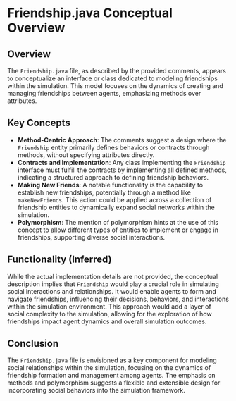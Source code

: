 # Friendship.java Conceptual Overview

## Overview
The `Friendship.java` file, as described by the provided comments, appears to conceptualize an interface or class dedicated to modeling friendships within the simulation. This model focuses on the dynamics of creating and managing friendships between agents, emphasizing methods over attributes.

## Key Concepts
- **Method-Centric Approach**: The comments suggest a design where the `Friendship` entity primarily defines behaviors or contracts through methods, without specifying attributes directly.
- **Contracts and Implementation**: Any class implementing the `Friendship` interface must fulfill the contracts by implementing all defined methods, indicating a structured approach to defining friendship behaviors.
- **Making New Friends**: A notable functionality is the capability to establish new friendships, potentially through a method like `makeNewFriends`. This action could be applied across a collection of friendship entities to dynamically expand social networks within the simulation.
- **Polymorphism**: The mention of polymorphism hints at the use of this concept to allow different types of entities to implement or engage in friendships, supporting diverse social interactions.

## Functionality (Inferred)
While the actual implementation details are not provided, the conceptual description implies that `Friendship` would play a crucial role in simulating social interactions and relationships. It would enable agents to form and navigate friendships, influencing their decisions, behaviors, and interactions within the simulation environment. This approach would add a layer of social complexity to the simulation, allowing for the exploration of how friendships impact agent dynamics and overall simulation outcomes.

## Conclusion
The `Friendship.java` file is envisioned as a key component for modeling social relationships within the simulation, focusing on the dynamics of friendship formation and management among agents. The emphasis on methods and polymorphism suggests a flexible and extensible design for incorporating social behaviors into the simulation framework.

